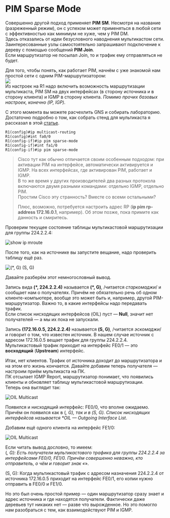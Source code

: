 # PIM Sparse Mode

Совершенно другой подход применяет **PIM SM**. Несмотря на название \(разреженный режим\), он с успехом может применяться в любой сети с эффективностью как минимум не хуже, чем у PIM DM.  
Здесь отказались от идеи безусловного наводнения мультикастом сети. Заинтересованные узлы самостоятельно запрашивают подключение к дереву с помощью сообщений **PIM Join**.  
Если маршрутизатор не посылал Join, то и трафик ему отправляться не будет.

Для того, чтобы понять, как работает PIM, начнём с уже знакомой нам простой сети с одним PIM-маршрутизатором:  
![](http://img-fotki.yandex.ru/get/9763/83739833.38/0_da359_c396dba4_XL.png)  
Из настроек на R1 надо включить возможность маршрутизации мультикаста, PIM SM на двух интерфейсах \(в сторону источника и в сторону клиента\) и IGMP в сторону клиента. _Помимо прочих базовых настроек, конечно \(IP, IGP\)._

С этого момента вы можете расчехлить GNS и собирать лабораторию. Достаточно подробно о том, как собрать стенд для мультикаста я рассказал в этой [статье](https://linkmeup.ru/blog/126.html).

```text
R1(config)#ip multicast-routing
R1(config)#int fa0/0
R1(config-if)#ip pim sparse-mode
R1(config-if)#int fa1/0
R1(config-if)#ip pim sparse-mode
```

> Cisco тут как обычно отличается своим особенным подходом: при активации PIM на интерфейсе, автоматически активируется и IGMP. На всех интерфейсах, где активирован PIM, работает и IGMP.  
> В то же время у других производителей два разных протокола включаются двумя разными командами: отдельно IGMP, отдельно PIM.  
> Простим Cisco эту странность? Вместе со всеми остальными?  
>   
> Плюс, возможно, потребуется настроить адрес RP \(**ip pim rp-address 172.16.0.1**, например\). Об этом позже, пока примите как данность и смиритесь.

Проверим текущее состояние таблицы мультикастовой маршрутизации для группы 224.2.2.4:

![show ip mroute](http://img-fotki.yandex.ru/get/9169/83739833.37/0_da308_1a7f06fb_L.png)

После того, как на источнике вы запустите вещание, надо проверить таблицу ещё раз.

![\(\*, G\) \(S, G\)](http://img-fotki.yandex.ru/get/9932/83739833.37/0_da304_f1641eea_XXL.png)

Давайте разберём этот немногословный вывод.

Запись вида **\(\*, 224.2.2.4\)** называется **\(\*, G\)**, /читается _старкомаджи_/ и сообщает нам о получателях. Причём не обязательно речь об одном клиенте-компьютере, вообще это может быть и, например, другой PIM-маршрутизатор. Важно то, в какие интерфейсы надо передавать трафик.  
Если список нисходящих интерфейсов \(OIL\) пуст — **Null**, значит нет получателей — а мы их пока не запускали.

Запись **\(172.16.0.5, 224.2.2.4\)** называется **\(S, G\)**, /читается _эскомаджи_/ и говорит о том, что известен источник. В нашем случае источник с адресом 172.16.0.5 вещает трафик для группы 224.2.2.4. Мультикастовый трафик приходит на интерфейс FE0/1 — это **восходящий** \(**Upstream**\) интерфейс.

Итак, нет клиентов. Трафик от источника доходит до маршрутизатора и на этом его жизнь кончается. Давайте добавим теперь получателя — настроим приём мультикаста на ПК.  
ПК отсылает IGMP Report, маршрутизатор понимает, что появились клиенты и обновляет таблицу мультикастовой маршрутизации.  
Теперь она выглядит так:

![OIL Multicast](http://img-fotki.yandex.ru/get/9323/83739833.37/0_da305_a28aa520_XL.png)

Появился и нисходящий интерфейс: FE0/0, что вполне ожидаемо. Причём он появился как в \(_, G\), так и в \(S, G\). Список нисходящих интерфейсов называется \*OIL — Outgoing Interface List_.

Добавим ещё одного клиента на интерфейс FE1/0:

![OIL Multicast](http://img-fotki.yandex.ru/get/9820/83739833.37/0_da307_e8818032_XL.png)

Если читать вывод дословно, то имеем:  
\(_, G\): Есть получатели мультикастового трафика для группы 224.2.2.4 за интерфейсами FE0/0, FE1/0. Причём совершенно неважно, кто отправитель, о чём и говорит знак «_».

\(S, G\): Когда мультикастовый трафик с адресом назначения 224.2.2.4 от источника 172.16.0.5 приходит на интерфейс FE0/1, его копии нужно отправить в FE0/0 и FE1/0.

Но это был очень простой пример — один маршрутизатор сразу знает и адрес источника и где находятся получатели. Фактически даже деревьев тут никаких нет — разве что вырожденное. Но это помогло нам разобраться с тем, как взаимодействуют PIM и IGMP.

